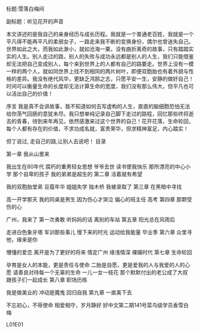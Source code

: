 标题:雪落白梅间

副标题：听见花开的声音

本文讲述的是我自己的亲身经历与成长历程。我就是一个普通老百姓，我就是一个平凡得不能再平凡的柔弱女子，一路走来我不断的变换身份，偶尔也曾迷失自己。世界如此之大，而我如此渺小，就如沧海一粟，没有曲折离奇的故事，只有踏踏实实的人生。别人走过的路，别人的失败与成功永远都是别人的人生，我们只能借鉴却无法把自己变成别人，每个来到世界上的人都有自己的路要走。世界上没有一模一样的两个人，就如同世界上找不到相同的两片树叶，即便双胞胎也有着外貌与性格的差异。我没有绝代风华，更缺乏鸿鹄之志，只愿平安一生，安静的做好自己！时间可以衡量生命的长度却无法计算生命的宽度，我们没有那么伟大，但平凡也可以活出自己的价值！

序言
我是真不会讲故事，我不知道如何去写虚构的人生，直直的脑细胞恐怕无法给你荡气回肠的意犹未尽。我只想单纯记录自己脚下走过的路程，回忆那些终将逝去的青春，待到来年再见，依然感激来过这个世界的自己！花开花落，生命轮回，每个人都有存在的价值，不求功成名就，富贵荣华，但求精神富足，内心踏实！

但丁说过, 走自己的路,让别人去说吧！
目录

第一章 我从山里来

我出生在80年代
腐朽的重男轻女思想
爷爷去世
读书使我快乐
那所漂亮的中心小学
那个自卑的孩子
我的弟弟是超生的
第二章 活着就有希望

我的双胞胎堂弟
豆蔻年华
姐姐失学
独木桥
我被录取了
第三章 在黑暗中寻找

高一开学那天
我的同桌是男生
因为伤心才哭泣
偏心的班主任
高考
第四章 那颗受伤的心

广州，我来了
第一次勇敢
听妈妈的话
离别的车站
第五章 阳光总在风雨后

走进白色象牙塔
军训那些事儿
慢下来的时光
运动给我能量
毕业季
第六章 众里寻他，缘来是你

懵懂的爱恋
离开是为了更好的将来
情定广州
缘浅情深
裸婚时代
第七章 生命轮回

孕育是女人的本能，更是责任与使命
二胎是自愿，更是爱我的人与我爱的人的心愿
请善良对待每一个无辜的生命
一儿一女一枝花
那个默默付出的老公成了大叔
跟孩子们一起成长
第八章 职场历练

我是做美业的
冲动是魔鬼
回归自我
第九章 一直美下去

不忘初心，不辱使命
相爱相守，岁月静好
好中文第二期141号菜鸟级学员香雪白梅

L01E01
